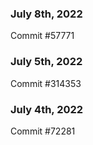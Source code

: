 ### July 8th, 2022

Commit #57771

### July 5th, 2022

Commit #314353


### July 4th, 2022

Commit #72281
